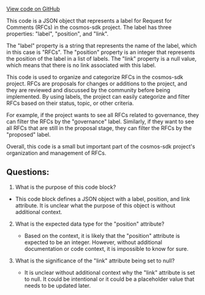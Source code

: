 [View code on GitHub](https://github.com/cosmos/cosmos-sdk.git/docs/rfc/_category_.json)

This code is a JSON object that represents a label for Request for Comments (RFCs) in the cosmos-sdk project. The label has three properties: "label", "position", and "link". 

The "label" property is a string that represents the name of the label, which in this case is "RFCs". The "position" property is an integer that represents the position of the label in a list of labels. The "link" property is a null value, which means that there is no link associated with this label.

This code is used to organize and categorize RFCs in the cosmos-sdk project. RFCs are proposals for changes or additions to the project, and they are reviewed and discussed by the community before being implemented. By using labels, the project can easily categorize and filter RFCs based on their status, topic, or other criteria.

For example, if the project wants to see all RFCs related to governance, they can filter the RFCs by the "governance" label. Similarly, if they want to see all RFCs that are still in the proposal stage, they can filter the RFCs by the "proposed" label.

Overall, this code is a small but important part of the cosmos-sdk project's organization and management of RFCs.
## Questions: 
 1. What is the purpose of this code block?
   - This code block defines a JSON object with a label, position, and link attribute. It is unclear what the purpose of this object is without additional context.

2. What is the expected data type for the "position" attribute?
   - Based on the context, it is likely that the "position" attribute is expected to be an integer. However, without additional documentation or code context, it is impossible to know for sure.

3. What is the significance of the "link" attribute being set to null?
   - It is unclear without additional context why the "link" attribute is set to null. It could be intentional or it could be a placeholder value that needs to be updated later.